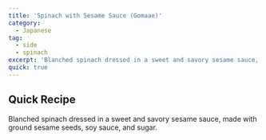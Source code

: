 ```yaml
---
title: 'Spinach with Sesame Sauce (Gomaae)'
category:
  - Japanese
tag:
  - side
  - spinach
excerpt: 'Blanched spinach dressed in a sweet and savory sesame sauce, made with ground sesame seeds, soy sauce, and sugar.'
quick: true
---
```


## Quick Recipe

Blanched spinach dressed in a sweet and savory sesame sauce, made with ground sesame seeds, soy sauce, and sugar.
